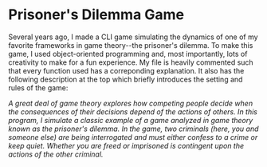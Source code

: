 # Prisoner's Dilemma Game

Several years ago, I made a CLI game simulating the dynamics of one of my favorite frameworks in game theory--the prisoner's dilemma.
To make this game, I used object-oriented programming and, most importantly, lots of creativity to make for a fun experience. 
My file is heavily commented such that every function used has a correponding explanation. It also has the following description at the top which briefly 
introduces the setting and rules of the game:

*A great deal of game theory explores how competing people decide when the consequences of their decisions depend of the actions of others.
In this program, I simulate a classic example of a game analyzed in game theory known as the prisoner's dilemma.
In the game, two criminals (here, you and someone else) are being interrogated and must either confess to a crime or keep quiet.
Whether you are freed or imprisoned is contingent upon the actions of the other criminal.*
